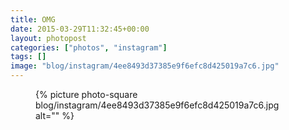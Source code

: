 ```yaml
---
title: OMG
date: 2015-03-29T11:32:45+00:00
layout: photopost
categories: ["photos", "instagram"]
tags: []
image: "blog/instagram/4ee8493d37385e9f6efc8d425019a7c6.jpg"
---
```


<figure class="photo photo--square">
  {% picture photo-square blog/instagram/4ee8493d37385e9f6efc8d425019a7c6.jpg alt="" %}
</figure>


